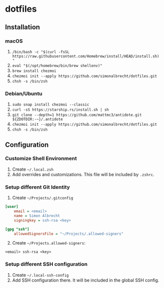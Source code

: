 # dotfiles

## Installation
### macOS
1. `/bin/bash -c "$(curl -fsSL https://raw.githubusercontent.com/Homebrew/install/HEAD/install.sh)"`
2. `eval "$(/opt/homebrew/bin/brew shellenv)"`
3. `brew install chezmoi`
4. `chezmoi init --apply https://github.com/simonalbrecht/dotfiles.git`
5. `chsh -s /bin/zsh`

### Debian/Ubuntu
1. `sudo snap install chezmoi --classic`
2. `curl -sS https://starship.rs/install.sh | sh`
3. `git clone --depth=1 https://github.com/mattmc3/antidote.git ${ZDOTDIR:-~}/.antidote`
4. `chezmoi init --apply https://github.com/simonalbrecht/dotfiles.git`
5. `chsh -s /bin/zsh`

## Configuration
### Customize Shell Environment
1. Create `~/.local.zsh`
2. Add overrides and customizations. This file will be included by `.zshrc`.

### Setup different Git Identity
1. Create `~/Projects/.gitconfig`

```ini
[user]
	email = <email>
	name = Simon Albrecht
	signingkey = ssh-rsa <key>

[gpg "ssh"]
	allowedSignersFile = "~/Projects/.allowed-signers"
```

2. Create `~/Projects.allowed-signers`:

```
<email> ssh-rsa <key>
```

### Setup different SSH configuration
1. Create `~/.local-ssh-config`
2. Add SSH configuration there. It will be included in the global SSH config.
